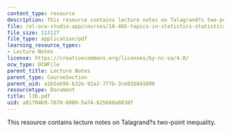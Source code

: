 ```yaml
---
content_type: resource
description: This resource contains lecture notes on Talagrand?s two-point inequality.
file: /ol-ocw-studio-app/courses/18-465-topics-in-statistics-statistical-learning-theory-spring-2007/a01704b9767060005a74625660a8638f_l36.pdf
file_size: 113127
file_type: application/pdf
learning_resource_types:
- Lecture Notes
license: https://creativecommons.org/licenses/by-nc-sa/4.0/
ocw_type: OCWFile
parent_title: Lecture Notes
parent_type: CourseSection
parent_uid: a1b5ab94-b32e-92a2-777b-3ce81b841896
resourcetype: Document
title: l36.pdf
uid: a01704b9-7670-6000-5a74-625660a8638f
---
```

This resource contains lecture notes on Talagrand?s two-point inequality.